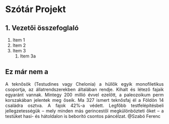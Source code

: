 # Szótár Projekt

## 1. Vezetői összefoglaló
1. Item 1
1. Item 2
1. Item 3
   1. Item 3a
## Ez már nem a 
<div style="text-align :justify">
   A teknősök (Testudines vagy Chelonia) a hüllők egyik monofiletikus csoportja, az állatrendszerekben általában rendje. Kihalt és létező fajaik egyaránt vannak. Mintegy 200 millió évvel ezelőtt, a paleozoikum perm korszakában jelentek meg őseik. Ma 327 ismert teknősfaj él a Földön 14 családra osztva. A fajok 42%-a védett. Legfőbb testfelépítésbeli jellegzetességük – mely minden más gerincestől megkülönbözteti őket – a testüket hasi- és hátoldalon is beborító csontos páncélzat.
  @Szabó Ferenc
</div>
